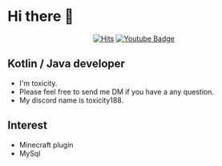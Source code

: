 # Hi there 👋
<div align=center>	
  
[![Hits](https://hits.seeyoufarm.com/api/count/incr/badge.svg?url=https%3A%2F%2Fgithub.com%2Ftoxicity188&count_bg=%2379C83D&title_bg=%23555555&icon=&icon_color=%23E7E7E7&title=hits&edge_flat=false)](https://hits.seeyoufarm.com)
[![Youtube Badge](https://img.shields.io/badge/Youtube-ff0000?style=flat-square&logo=youtube)](https://www.youtube.com/channel/UCVJq8CaGLK3FtLJGY9335qQ)
  
</div>

## Kotlin / Java developer
- I'm toxicity.  
- Please feel free to send me DM if you have a any question.  
- My discord name is toxicity188.

## Interest
- Minecraft plugin  
- MySql  

<!--
**toxicity188/toxicity188** is a ✨ _special_ ✨ repository because its `README.md` (this file) appears on your GitHub profile.

Here are some ideas to get you started:

- 🔭 I’m currently working on Minecraft Server
- 🌱 I’m currently learning Kotlin and Java
- 👯 I’m looking to collaborate on ...
- 🤔 I’m looking for help with ...
- 💬 Ask me about ...
- 📫 How to reach me: ...
- 😄 Pronouns: ...
- ⚡ Fun fact: ...
-->
